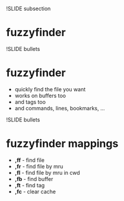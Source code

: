 !SLIDE subsection

# fuzzyfinder #

!SLIDE bullets

# fuzzyfinder

* quickly find the file you want
* works on buffers too
* and tags too
* and commands, lines, bookmarks, ...

!SLIDE bullets

# fuzzyfinder mappings

* <b>,ff</b> - find file
* <b>,fr</b> - find file by mru
* <b>,fl</b> - find file by mru in cwd
* <b>,fb</b> - find buffer
* <b>,ft</b> - find tag
* <b>,fc</b> - clear cache
